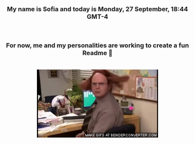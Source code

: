 


<div align="center">
<h3 >My name is Sofia and today is Monday, 27 September, 18:44 GMT-4</h3><br>
<h3 >For now, me and my personalities are working to create a fun Readme 👋
</h3><br>
<img src='img/dwight.gif' alt='working...'/>
</div>
